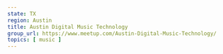 ```yaml
---
state: TX
region: Austin
title: Austin Digital Music Technology
group_url: https://www.meetup.com/Austin-Digital-Music-Technology/
topics: [ music ]
---
```

